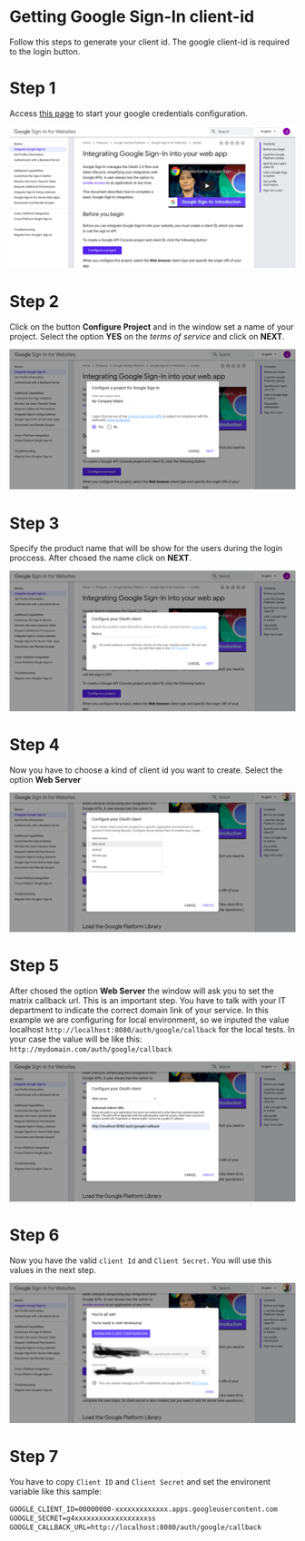# Getting Google Sign-In client-id 

Follow this steps to generate your client id. The google client-id is required to the login button.

# Step 1

Access [this page](https://developers.google.com/identity/sign-in/web/sign-in) to start your google credentials configuration.

![Google Page Step 1](/docs/img/google-credential-step-1.png)

# Step 2

Click on the button **Configure Project** and in the window set a name of your project. Select the option **YES** on the *terms of service* and click on **NEXT**.   

![Google Page Step 2](/docs/img/google-credential-step-2.png)

# Step 3

Specify the product name that will be show for the users during the login proccess. After chosed the name click on **NEXT**.   
 

![Google Page Step 3](/docs/img/google-credential-step-3.png)

# Step 4
Now you have to choose a kind of client id you want to create. Select the option **Web Server**

![Google Page Step 4](/docs/img/google-credential-step-4.png)

# Step 5

After chosed the option **Web Server** the window will ask you to set the matrix callback url. This is an important step. You have to talk with your IT department to indicate the correct domain link of your service. In this example we are configuring for local environment, so we inputed the value localhost `http://localhost:8080/auth/google/callback` for the local tests. In your case the value will be like this: `http://mydomain.com/auth/google/callback`  
 

![Google Page Step 5](/docs/img/google-credential-step-5.png)

# Step 6
Now you have the valid `client Id` and `Client Secret`. You will use this values in the next step.

![Google Page Step 6](/docs/img/google-credential-step-6.png)

# Step 7

You have to copy `Client ID` and `Client Secret` and set the environent variable like this sample:


```
GOOGLE_CLIENT_ID=00000000-xxxxxxxxxxxxx.apps.googleusercontent.com
GOOGLE_SECRET=g4xxxxxxxxxxxxxxxxxxss
GOOGLE_CALLBACK_URL=http://localhost:8080/auth/google/callback
```

